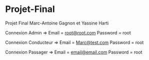 # Projet-Final
Projet Final Marc-Antoine Gagnon et Yassine Harti

Connexion Admin          => Email = root@root.com     Password = root

Connexion Conducteur     => Email = Marc@test.com     Password = root

Connexion Passager       => Email = email@email.com   Password = root

